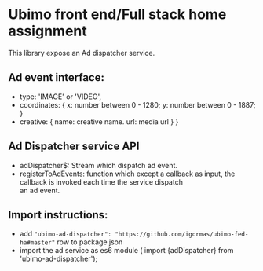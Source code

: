 # Ubimo front end/Full stack home assignment
This library expose an Ad dispatcher service.

## Ad event interface:

 - type: 'IMAGE' or  'VIDEO',
  - coordinates: {
    x: number between 0 - 1280;
    y: number between 0 - 1887;
  }
  - creative: {
    name: creative name.
    url: media url
  }
}


## Ad Dispatcher service API
  - adDispatcher$: Stream which dispatch ad event.
  - registerToAdEvents: function which except a callback as input, the callback is invoked each time the service dispatch<br/> an ad event.


## Import instructions:
 - add `"ubimo-ad-dispatcher": "https://github.com/igormas/ubimo-fed-ha#master"` row to package.json
 - import the ad service as es6 module ( import {adDispatcher} from 'ubimo-ad-dispatcher'); 
